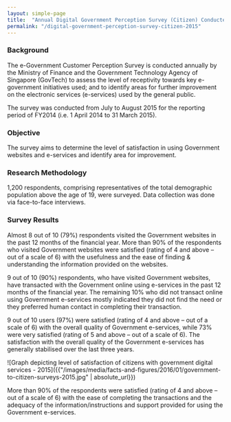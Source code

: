 ```yaml
---
layout: simple-page
title:  "Annual Digital Government Perception Survey (Citizen) Conducted in 2015"
permalink: "/digital-government-perception-survey-citizen-2015"
---
```


### **Background**

The e-Government Customer Perception Survey is conducted annually by the Ministry of Finance and the Government Technology Agency of Singapore (GovTech) to assess the level of receptivity towards key e-government initiatives used; and to identify areas for further improvement on the electronic services (e-services) used by the general public.

The survey was conducted from July to August 2015 for the reporting period of FY2014 (i.e. 1 April 2014 to 31 March 2015).

### **Objective**

The survey aims to determine the level of satisfaction in using Government websites and e-services and identify area for improvement.

### **Research Methodology**

1,200 respondents, comprising representatives of the total demographic population above the age of 19, were surveyed. Data collection was done via face-to-face interviews.

### **Survey Results**

Almost 8 out of 10 (79%) respondents visited the Government websites in the past 12 months of the financial year. More than 90% of the respondents who visited Government websites were satisfied (rating of 4 and above – out of a scale of 6) with the usefulness and the ease of finding & understanding the information provided on the websites.

9 out of 10 (90%) respondents, who have visited Government websites, have transacted with the Government online using e-services in the past 12 months of the financial year. The remaining 10% who did not transact online using Government e-services mostly indicated they did not find the need or they preferred human contact in completing their transaction.

9 out of 10 users (97%) were satisfied (rating of 4 and above – out of a scale of 6) with the overall quality of Government e-services, while 73% were very satisfied (rating of 5 and above – out of a scale of 6). The satisfaction with the overall quality of the Government e-services has generally stabilised over the last three years.

![Graph depicting level of satisfaction of citizens with government digital services - 2015]({{"/images/media/facts-and-figures/2016/01/government-to-citizen-surveys-2015.jpg" | absolute_url}})

More than 90% of the respondents were satisfied (rating of 4 and above – out of a scale of 6) with the ease of completing the transactions and the adequacy of the information/instructions and support provided for using the Government e-services.
